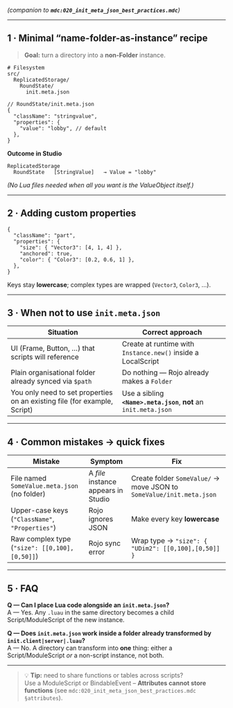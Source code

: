 _(companion to **`mdc:020_init_meta_json_best_practices.mdc`**)_

---

## 1 · Minimal “name-folder-as-instance” recipe

> **Goal:** turn a directory into a **non-Folder** instance.

```
# Filesystem
src/
  ReplicatedStorage/
    RoundState/
      init.meta.json
```

```jsonc
// RoundState/init.meta.json
{
  "className": "stringvalue",
  "properties": {
    "value": "lobby", // default
  },
}
```

**Outcome in Studio**

```
ReplicatedStorage
  RoundState   [StringValue]   → Value = "lobby"
```

_(No Lua files needed when all you want is the ValueObject itself.)_

---

## 2 · Adding custom properties

```jsonc
{
  "className": "part",
  "properties": {
    "size": { "Vector3": [4, 1, 4] },
    "anchored": true,
    "color": { "Color3": [0.2, 0.6, 1] },
  },
}
```

Keys stay **lowercase**; complex types are wrapped (`Vector3`, `Color3`, …).

---

## 3 · When **not** to use `init.meta.json`

| Situation                                                                 | Correct approach                                                  |
| ------------------------------------------------------------------------- | ----------------------------------------------------------------- |
| UI (Frame, Button, …) that scripts will reference                         | Create at runtime with `Instance.new()` inside a LocalScript      |
| Plain organisational folder already synced via `$path`                    | Do nothing — Rojo already makes a `Folder`                        |
| You only need to set properties on an existing file (for example, Script) | Use a sibling **`<Name>.meta.json`**, **not** an `init.meta.json` |

---

## 4 · Common mistakes → quick fixes

| Mistake                                         | Symptom                             | Fix                                                                  |
| ----------------------------------------------- | ----------------------------------- | -------------------------------------------------------------------- |
| File named `SomeValue.meta.json` (no folder)    | A _file_ instance appears in Studio | Create folder `SomeValue/` → move JSON to `SomeValue/init.meta.json` |
| Upper-case keys (`"ClassName"`, `"Properties"`) | Rojo ignores JSON                   | Make every key **lowercase**                                         |
| Raw complex type (`"size": [[0,100],[0,50]]`)   | Rojo sync error                     | Wrap type → `"size": { "UDim2": [[0,100],[0,50]] }`                  |

---

## 5 · FAQ

**Q — Can I place Lua code alongside an `init.meta.json`?**  
A — Yes. Any `.luau` in the same directory becomes a child Script/ModuleScript of the new instance.

**Q — Does `init.meta.json` work inside a folder already transformed by `init.client|server|.luau`?**  
A — No. A directory can transform into **one** thing: either a Script/ModuleScript _or_ a non-script instance, not both.

---

> 💡 **Tip:** need to share functions or tables across scripts?  
> Use a ModuleScript or BindableEvent – **Attributes cannot store functions** (see `mdc:020_init_meta_json_best_practices.mdc §attributes`).
